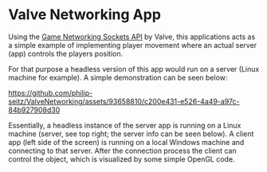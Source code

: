 # Valve Networking App

Using the [Game Networking Sockets API](https://github.com/ValveSoftware/GameNetworkingSockets) by Valve, this applications acts as a simple example of implementing player movement 
where an actual server (app) controls the players position. 

For that purpose a headless version of this app would run on a server (Linux machine for example). A simple demonstration can be seen below:



https://github.com/philip-seitz/ValveNetworking/assets/93658810/c200e431-e526-4a49-a97c-84b927908d30

Essentially, a headless instance of the server app is running on a Linux machine (server, see top right; the server info can be seen below). 
A client app (left side of the screen) is running on a local Windows machine and connecting to that server. After the connection process the client can control the object,
which is visualized by some simple OpenGL code.

